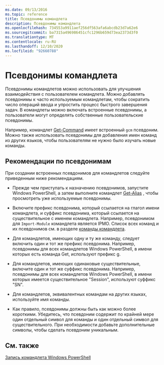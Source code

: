 ```yaml
---
ms.date: 09/13/2016
ms.topic: reference
title: Псевдонимы командлета
description: Псевдонимы командлета
ms.openlocfilehash: 734553a9911aef256df563afa6abcdb23d7a62e6
ms.sourcegitcommit: ba7315a496986451cfc1296b659d73ea2373d3f0
ms.translationtype: MT
ms.contentlocale: ru-RU
ms.lasthandoff: 12/10/2020
ms.locfileid: "92660788"
---
```

# <a name="cmdlet-aliases"></a>Псевдонимы командлета

Псевдонимы командлетов можно использовать для улучшения взаимодействия с пользователем командлета. Можно добавлять псевдонимы к часто используемым командлетам, чтобы сократить число операций ввода и упростить процесс быстрого завершения задач. В командлеты можно включать встроенные псевдонимы, а пользователи могут определять собственные пользовательские псевдонимы.

Например, командлет [Get-Command](/powershell/module/microsoft.powershell.core/get-command) имеет встроенный `gcm` псевдоним. Можно также использовать псевдонимы для добавления имен команд из других языков, чтобы пользователям не нужно было изучать новые команды.

## <a name="alias-guidelines"></a>Рекомендации по псевдонимам

При создании встроенных псевдонимов для командлетов следуйте приведенным ниже рекомендациям.

- Прежде чем приступать к назначению псевдонимов, запустите Windows PowerShell, а затем выполните командлет [Get-Alias](/powershell/module/Microsoft.PowerShell.Utility/Get-Alias) , чтобы просмотреть уже используемые псевдонимы.

- Включите префикс псевдонима, который ссылается на глагол имени командлета, и суффикс псевдонима, который ссылается на существительное с именем командлета. Например, псевдонимом для `Import-Module` командлета является IPMO. Список всех команд и их псевдонимов см. в разделе [команды командлета](./approved-verbs-for-windows-powershell-commands.md).

- Для командлетов, имеющих одну и ту же команду, следует включить один и тот же префикс псевдонима. Например, псевдонимы для всех командлетов Windows PowerShell, в имени которых есть команда Get, используют префикс g.

- Для командлетов, имеющих одинаковые существительные, включите один и тот же суффикс псевдонима. Например, псевдонимы для всех командлетов Windows PowerShell, в имени которых имеется существительное "Session", используют суффикс "SN".

- Для командлетов, эквивалентных командам на других языках, используйте имя команды.

- Как правило, псевдонимы должны быть как можно более короткими. Убедитесь, что псевдоним содержит по крайней мере один отдельный символ для команды и один отдельный символ для существительного. При необходимости добавьте дополнительные символы, чтобы сделать псевдоним уникальным.

## <a name="see-also"></a>См. также

[Запись командлета Windows PowerShell](./writing-a-windows-powershell-cmdlet.md)

